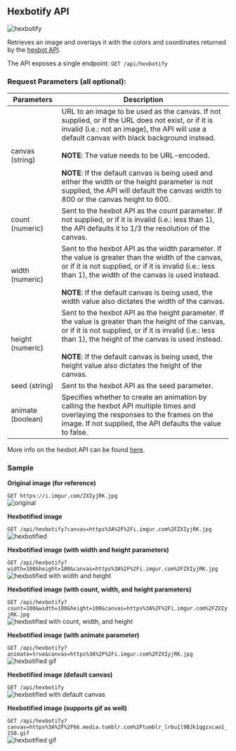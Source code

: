 ## Hexbotify API
![hexbotify](https://i.imgur.com/CJdeIcW.png)

Retrieves an image and overlays it with the colors and coordinates returned by the [hexbot API](https://api.noopschallenge.com/hexbot).

The API exposes a single endpoint: `GET /api/hexbotify`

### Request Parameters (all optional):
| Parameters | Description |
|------------|-------------|
| canvas (string) | URL to an image to be used as the canvas. If not supplied, or if the URL does not exist, or if it is invalid (i.e.: not an image), the API will use a default canvas with black background instead.<br /><br />**NOTE**: The value needs to be URL-encoded.<br /><br />**NOTE**: If the default canvas is being used and either the width or the height parameter is not supplied, the API will default the canvas width to 800 or the canvas height to 600. |
| count (numeric) | Sent to the hexbot API as the count parameter. If not supplied, or if it is invalid (i.e.: less than 1), the API defaults it to 1/3 the resolution of the canvas. |
| width (numeric) | Sent to the hexbot API as the width parameter. If the value is greater than the width of the canvas, or if it is not supplied, or if it is invalid (i.e.: less than 1), the width of the canvas is used instead.<br /><br />**NOTE**: If the default canvas is being used, the width value also dictates the width of the canvas. |
| height (numeric) | Sent to the hexbot API as the height parameter. If the value is greater than the height of the canvas, or if it is not supplied, or if it is invalid (i.e.: less than 1), the height of the canvas is used instead.<br /><br />**NOTE**: If the default canvas is being used, the height value also dictates the height of the canvas. |
| seed (string) | Sent to the hexbot API as the seed parameter. |
| animate (boolean) | Specifies whether to create an animation by calling the hexbot API multiple times and overlaying the responses to the frames on the image. If not supplied, the API defaults the value to false. |

More info on the hexbot API can be found [here](https://github.com/noops-challenge/hexbot).

### Sample

**Original image (for reference)**

`GET https://i.imgur.com/ZXIyjRK.jpg`<br />
![original](https://i.imgur.com/ZXIyjRK.jpg)

**Hexbotified image**

`GET /api/hexbotify?canvas=https%3A%2F%2Fi.imgur.com%2FZXIyjRK.jpg`<br />
![hexbotified](https://i.imgur.com/x7ffazF.png)

**Hexbotified image (with width and height parameters)**

`GET /api/hexbotify?width=100&height=100&canvas=https%3A%2F%2Fi.imgur.com%2FZXIyjRK.jpg`<br />
![hexbotified with width and height](https://i.imgur.com/T9oeaE6.png)

**Hexbotified image (with count, width, and height parameters)**

`GET /api/hexbotify?count=100&width=100&height=100&canvas=https%3A%2F%2Fi.imgur.com%2FZXIyjRK.jpg`<br />
![hexbotified with count, width, and height](https://i.imgur.com/JBdz5Gp.png)

**Hexbotified image (with animate parameter)**

`GET /api/hexbotify?animate=true&canvas=https%3A%2F%2Fi.imgur.com%2FZXIyjRK.jpg`<br />
![hexbotified gif](https://i.imgur.com/Rop3DRI.gif)

**Hexbotified image (default canvas)**

`GET /api/hexbotify`<br />
![hexbotified with default canvas](https://i.imgur.com/TYNuDuq.png)

**Hexbotified image (supports gif as well)**

`GET /api/hexbotify?canvas=https%3A%2F%2F66.media.tumblr.com%2Ftumblr_lrbu1l9BJk1qgzxcao1_250.gif`<br />
![hexbotified gif](https://i.imgur.com/RzaESwT.gif)